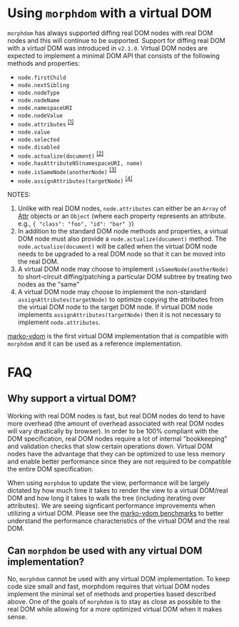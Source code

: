 Using `morphdom` with a virtual DOM
===================================

`morphdom` has always supported diffing real DOM nodes with real DOM nodes and this will continue to be supported. Support for diffing real DOM with a _virtual_ DOM was introduced in `v2.1.0`. Virtual DOM nodes are expected to implement a minimal DOM API that consists of the following methods and properties:

- `node.firstChild`
- `node.nextSibling`
- `node.nodeType`
- `node.nodeName`
- `node.namespaceURI`
- `node.nodeValue`
- `node.attributes` <sup><a href="#attributes">[1]</a><sup>
- `node.value`
- `node.selected`
- `node.disabled`
- `node.actualize(document)` <sup><a href="#actualize">[2]</a><sup>
- `node.hasAttributeNS(namespaceURI, name)`
- `node.isSameNode(anotherNode)` <sup><a href="#isSameNode">[3]</a><sup>
- `node.assignAttributes(targetNode)` <sup><a href="#assignAttributes">[4]</a><sup>

NOTES:

1. <a name="attributes"></a>Unlike with real DOM nodes, `node.attributes` can either be an `Array` of [Attr](https://developer.mozilla.org/en-US/docs/Web/API/Attr) objects or an `Object` (where each property represents an attribute. e.g., `{ "class": "foo", "id": "bar" }`)
2. <a name="actualize"></a>In addition to the standard DOM node methods and properties, a virtual DOM node must also provide a `node.actualize(document)` method. The `node.actualize(document)` will be called when the virtual DOM node needs to be upgraded to a real DOM node so that it can be moved into the real DOM.
3. <a name="isSameNode"></a>A virtual DOM node may choose to implement `isSameNode(anotherNode)` to short-circuit diffing/patching a particular DOM subtree by treating two nodes as the "same"
4. <a name="assignAttributes"></a>A virtual DOM node may choose to implement the non-standard `assignAttributes(targetNode)` to optimize copying the attributes from the virtual DOM node to the target DOM node. If virtual DOM node implements `assignAttributes(targetNode)` then it is not necessary to implement `node.attributes`.

[marko-vdom](https://github.com/marko-js/marko-vdom) is the first virtual DOM implementation that is compatible with `morphdom` and it can be used as a reference implementation.

# FAQ

## Why support a virtual DOM?

Working with real DOM nodes is fast, but real DOM nodes do tend to have more overhead (the amount of overhead associated with real DOM nodes will vary drastically by browser). In order to be 100% compliant with the DOM specification, real DOM nodes require a lot of internal "bookkeeping" and validation checks that slow certain operations down. Virtual DOM nodes have the advantage that they can be optimized to use less memory and enable better performance since they are not required to be compatible the entire DOM specification.

When using `morphdom` to update the view, performance will be largely dictated by how much time it takes to render the view to a virtual DOM/real DOM and how long it takes to walk the tree (including iterating over attributes). We are seeing signficant performance improvements when utilizing a virtual DOM. Please see the [marko-vdom benchmarks](https://github.com/marko-js/marko-vdom#benchmarks) to better understand the performance characteristics of the virtual DOM and the real DOM.

## Can `morphdom` be used with any virtual DOM implementation?

No, `morphdom` cannot be used with any virtual DOM implementation. To keep code size small and fast, morphdom requires that virtual DOM nodes implement the minimal set of methods and properties based described above. One of the goals of `morphdom` is to stay as close as possible to the real DOM while allowing for a more optimized virtual DOM when it makes sense.